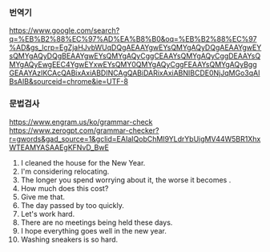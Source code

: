 ### 번역기
https://www.google.com/search?q=%EB%B2%88%EC%97%AD%EA%B8%B0&oq=%EB%B2%88%EC%97%AD&gs_lcrp=EgZjaHJvbWUqDQgAEAAYgwEYsQMYgAQyDQgAEAAYgwEYsQMYgAQyDQgBEAAYgwEYsQMYgAQyCggCEAAYsQMYgAQyCggDEAAYsQMYgAQyEwgEEC4YgwEYxwEYsQMY0QMYgAQyCggFEAAYsQMYgAQyBggGEAAYAzIKCAcQABixAxiABDINCAgQABiDARixAxiABNIBCDE0NjJqMGo3qAIBsAIB&sourceid=chrome&ie=UTF-8
### 문법검사
https://www.engram.us/ko/grammar-check  
https://www.zerogpt.com/grammar-checker?r=gwords&gad_source=1&gclid=EAIaIQobChMI9YLdrYbUigMV44W5BR1XhxWTEAMYASAAEgKFNvD_BwE

1. I cleaned the house for the New Year.
2. I'm considering relocating.
3. The longer you spend worrying about it, the worse it becomes .
4. How much does this cost?
5. Give me that.
6. The day passed by too quickly.
7. Let's work hard.
8. There are no meetings being held these days.
9. I hope everything goes well in the new year.
10. Washing sneakers is so hard.
    
